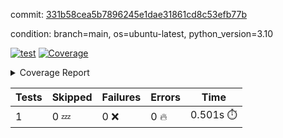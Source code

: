 commit: [331b58cea5b7896245e1dae31861cd8c53efb77b](https://github.com/rcmdnk/python-template/tree/331b58cea5b7896245e1dae31861cd8c53efb77b)

condition: branch=main, os=ubuntu-latest, python_version=3.10

[![test](https://github.com/rcmdnk/python-template/actions/workflows/test.yml/badge.svg)](https://github.com/rcmdnk/python-template/actions/runs/4714831611)
<a href="https://github.com/rcmdnk/python-template/blob/331b58cea5b7896245e1dae31861cd8c53efb77b/README.md"><img alt="Coverage" src="https://img.shields.io/badge/Coverage-100%25-brightgreen.svg" /></a><details><summary>Coverage Report </summary><table><tr><th>File</th><th>Stmts</th><th>Miss</th><th>Cover</th></tr><tbody><tr><td><b>TOTAL</b></td><td><b>1</b></td><td><b>0</b></td><td><b>100%</b></td></tr></tbody></table></details>

| Tests | Skipped | Failures | Errors | Time |
| ----- | ------- | -------- | -------- | ------------------ |
| 1 | 0 :zzz: | 0 :x: | 0 :fire: | 0.501s :stopwatch: |

